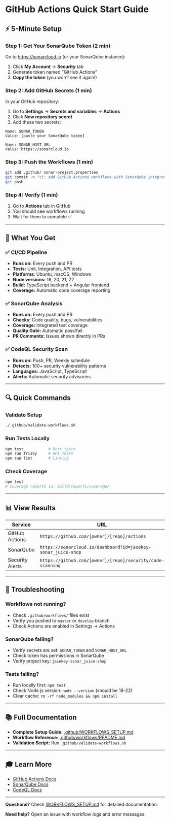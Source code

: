 # GitHub Actions Quick Start Guide

## ⚡ 5-Minute Setup

### Step 1: Get Your SonarQube Token (2 min)

Go to https://sonarcloud.io (or your SonarQube instance):
1. Click **My Account** → **Security** tab
2. Generate token named "GitHub Actions"
3. **Copy the token** (you won't see it again!)

### Step 2: Add GitHub Secrets (1 min)

In your GitHub repository:
1. Go to **Settings** → **Secrets and variables** → **Actions**
2. Click **New repository secret**
3. Add these two secrets:

```
Name: SONAR_TOKEN
Value: [paste your SonarQube token]

Name: SONAR_HOST_URL
Value: https://sonarcloud.io
```

### Step 3: Push the Workflows (1 min)

```bash
git add .github/ sonar-project.properties
git commit -m "ci: add GitHub Actions workflows with SonarQube integration"
git push
```

### Step 4: Verify (1 min)

1. Go to **Actions** tab in GitHub
2. You should see workflows running
3. Wait for them to complete ✅

---

## 🎯 What You Get

### ✅ CI/CD Pipeline
- **Runs on:** Every push and PR
- **Tests:** Unit, Integration, API tests
- **Platforms:** Ubuntu, macOS, Windows
- **Node versions:** 18, 20, 21, 22
- **Build:** TypeScript backend + Angular frontend
- **Coverage:** Automatic code coverage reporting

### ✅ SonarQube Analysis
- **Runs on:** Every push and PR
- **Checks:** Code quality, bugs, vulnerabilities
- **Coverage:** Integrated test coverage
- **Quality Gate:** Automatic pass/fail
- **PR Comments:** Issues shown directly in PRs

### ✅ CodeQL Security Scan
- **Runs on:** Push, PR, Weekly schedule
- **Detects:** 100+ security vulnerability patterns
- **Languages:** JavaScript, TypeScript
- **Alerts:** Automatic security advisories

---

## 🔍 Quick Commands

### Validate Setup
```bash
./.github/validate-workflows.sh
```

### Run Tests Locally
```bash
npm test           # Unit tests
npm run frisby     # API tests
npm run lint       # Linting
```

### Check Coverage
```bash
npm test
# Coverage reports in: build/reports/coverage/
```

---

## 📊 View Results

| Service | URL |
|---------|-----|
| GitHub Actions | `https://github.com/[owner]/[repo]/actions` |
| SonarQube | `https://sonarcloud.io/dashboard?id=jacekey-sonar_juice-shop` |
| Security Alerts | `https://github.com/[owner]/[repo]/security/code-scanning` |

---

## 🐛 Troubleshooting

### Workflows not running?
- Check `.github/workflows/` files exist
- Verify you pushed to `master` or `develop` branch
- Check Actions are enabled in Settings → Actions

### SonarQube failing?
- Verify secrets are set: `SONAR_TOKEN` and `SONAR_HOST_URL`
- Check token has permissions in SonarQube
- Verify project key: `jacekey-sonar_juice-shop`

### Tests failing?
- Run locally first: `npm test`
- Check Node.js version: `node --version` (should be 18-22)
- Clear cache: `rm -rf node_modules && npm install`

---

## 📚 Full Documentation

- **Complete Setup Guide:** [.github/WORKFLOWS_SETUP.md](.github/WORKFLOWS_SETUP.md)
- **Workflow Reference:** [.github/workflows/README.md](.github/workflows/README.md)
- **Validation Script:** Run `.github/validate-workflows.sh`

---

## 🎓 Learn More

- [GitHub Actions Docs](https://docs.github.com/en/actions)
- [SonarQube Docs](https://docs.sonarqube.org/)
- [CodeQL Docs](https://codeql.github.com/docs/)

---

**Questions?** Check [WORKFLOWS_SETUP.md](WORKFLOWS_SETUP.md) for detailed documentation.

**Need help?** Open an issue with workflow logs and error messages.
